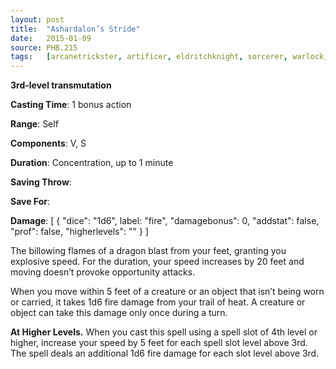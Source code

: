 ```yaml
---
layout: post
title:  "Ashardalon’s Stride"
date:   2015-01-09
source: PHB.215
tags:   [arcanetrickster, artificer, eldritchknight, sorcerer, warlock, wizard, level3, transmutation]
---
```


**3rd-level transmutation**

**Casting Time**: 1 bonus action

**Range**: Self

**Components**: V, S

**Duration**: Concentration, up to 1 minute

**Saving Throw**:

**Save For**:

**Damage**: [ { "dice": "1d6", label: "fire", "damagebonus": 0, "addstat": false, "prof": false, "higherlevels": "" } ]

The billowing flames of a dragon blast from your feet, granting you explosive speed. For the duration, your speed increases by 20 feet and moving doesn’t provoke opportunity attacks.

When you move within 5 feet of a creature or an object that isn’t being worn or carried, it takes 1d6 fire damage from your trail of heat. A creature or object can take this damage only once during a turn.

**At Higher Levels.** When you cast this spell using a spell slot of 4th level or higher, increase your speed by 5 feet for each spell slot level above 3rd. The spell deals an additional 1d6 fire damage for each slot level above 3rd.
